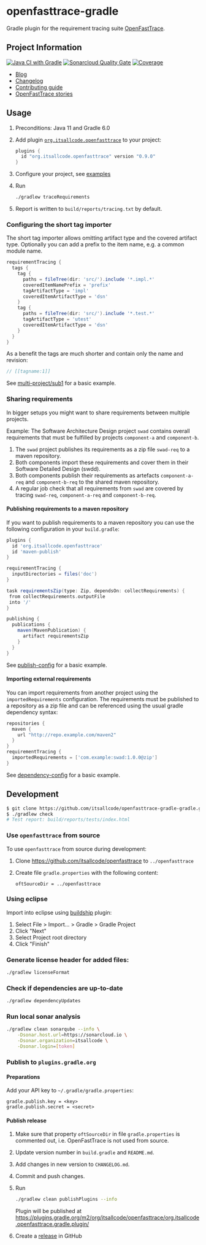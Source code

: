 # openfasttrace-gradle
Gradle plugin for the requirement tracing suite [OpenFastTrace](https://github.com/itsallcode/openfasttrace).

## Project Information

[![Java CI with Gradle](https://github.com/itsallcode/openfasttrace-gradle/workflows/Java%20CI%20with%20Gradle/badge.svg)](https://github.com/itsallcode/openfasttrace-gradle/actions?query=workflow%3A%22Java+CI+with+Gradle%22)
[![Sonarcloud Quality Gate](https://sonarcloud.io/api/project_badges/measure?project=org.itsallcode%3Aopenfasttrace-gradle&metric=alert_status)](https://sonarcloud.io/dashboard?id=org.itsallcode%3Aopenfasttrace-gradle)
[![Coverage](https://sonarcloud.io/api/project_badges/measure?project=org.itsallcode%3Aopenfasttrace-gradle&metric=coverage)](https://sonarcloud.io/dashboard?id=org.itsallcode%3Aopenfasttrace-gradle)

* [Blog](https://blog.itsallcode.org/)
* [Changelog](CHANGELOG.md)
* [Contributing guide](CONTRIBUTING.md)
* [OpenFastTrace stories](https://github.com/itsallcode/openfasttrace/wiki/OFT-Stories)

## Usage

1. Preconditions: Java 11 and Gradle 6.0
1. Add plugin [`org.itsallcode.openfasttrace`](https://plugins.gradle.org/plugin/org.itsallcode.openfasttrace) to your project:

    ```gradle
    plugins {
      id "org.itsallcode.openfasttrace" version "0.9.0"
    }
    ```

1. Configure your project, see [examples](https://github.com/itsallcode/openfasttrace-gradle/tree/develop/example-projects)
1. Run

    ```bash
    ./gradlew traceRequirements
    ```

1. Report is written to `build/reports/tracing.txt` by default.

### Configuring the short tag importer

The short tag importer allows omitting artifact type and the covered artifact type. Optionally you can add a prefix to the item name, e.g. a common module name.

```gradle
requirementTracing {
  tags {
    tag {
      paths = fileTree(dir: 'src/').include '*.impl.*'
      coveredItemNamePrefix = 'prefix'
      tagArtifactType = 'impl'
      coveredItemArtifactType = 'dsn'
    }
    tag {
      paths = fileTree(dir: 'src/').include '*.test.*'
      tagArtifactType = 'utest'
      coveredItemArtifactType = 'dsn'
    }
  }
}
```

As a benefit the tags are much shorter and contain only the name and revision:

```java
// [[tagname:1]]
```

See [multi-project/sub1](https://github.com/itsallcode/openfasttrace-gradle/tree/develop/example-projects/multi-project/sub1) for a basic example.

### Sharing requirements

In bigger setups you might want to share requirements between multiple projects.

Example: The Software Architecture Design project `swad` contains overall requirements that must be fulfilled by projects `component-a` and `component-b`.

1. The `swad` project publishes its requirements as a zip file `swad-req` to a maven repository.
1. Both components import these requirements and cover them in their Software Detailed Design (swdd).
1. Both components publish their requirements as artefacts `component-a-req` and `component-b-req` to the shared maven repository.
1. A regular job check that all requirements from `swad` are covered by tracing `swad-req`, `component-a-req` and `component-b-req`.

#### Publishing requirements to a maven repository

If you want to publish requirements to a maven repository you can use the following configuration in your `build.gradle`:

```gradle
plugins {
  id 'org.itsallcode.openfasttrace'
  id 'maven-publish'
}

requirementTracing {
  inputDirectories = files('doc')
}

task requirementsZip(type: Zip, dependsOn: collectRequirements) {
 from collectRequirements.outputFile
 into '/'
}

publishing {
  publications {
    maven(MavenPublication) {
      artifact requirementsZip
    }
  }
}
```

See [publish-config](https://github.com/itsallcode/openfasttrace-gradle/tree/develop/example-projects/publish-config) for a basic example.

#### Importing external requirements

You can import requirements from another project using the `importedRequirements` configuration. The requirements must be published to a repository as a zip file and can be referenced using the usual gradle dependency syntax:

```gradle
repositories {
  maven {
    url "http://repo.example.com/maven2"
  }
}
requirementTracing {
  importedRequirements = ['com.example:swad:1.0.0@zip']
}
```

See [dependency-config](https://github.com/itsallcode/openfasttrace-gradle/tree/develop/example-projects/dependency-config) for a basic example.

## Development

```bash
$ git clone https://github.com/itsallcode/openfasttrace-gradle-gradle.git
$ ./gradlew check
# Test report: build/reports/tests/index.html
```

### Use `openfasttrace` from source

To use `openfasttrace` from source during development:

1. Clone https://github.com/itsallcode/openfasttrace to `../openfasttrace`
1. Create file `gradle.properties` with the following content:

    ```properties
    oftSourceDir = ../openfasttrace
    ```

### Using eclipse

Import into eclipse using [buildship](https://projects.eclipse.org/projects/tools.buildship) plugin:

1. Select File > Import... > Gradle > Gradle Project
1. Click "Next"
1. Select Project root directory
1. Click "Finish"

### Generate license header for added files:

```bash
./gradlew licenseFormat
```

### Check if dependencies are up-to-date

```bash
./gradlew dependencyUpdates
```

### Run local sonar analysis

```bash
./gradlew clean sonarqube --info \
    -Dsonar.host.url=https://sonarcloud.io \
    -Dsonar.organization=itsallcode \
    -Dsonar.login=[token]
```

### Publish to `plugins.gradle.org`

#### Preparations

Add your API key to `~/.gradle/gradle.properties`:

```properties
gradle.publish.key = <key>
gradle.publish.secret = <secret>
```

#### Publish release

1. Make sure that property `oftSourceDir` in file `gradle.properties` is commented out, i.e. OpenFastTrace is not used from source.
1. Update version number in `build.gradle` and `README.md`.
1. Add changes in new version to `CHANGELOG.md`.
1. Commit and push changes.
1. Run

    ```bash
    ./gradlew clean publishPlugins --info
    ```

   Plugin will be published at https://plugins.gradle.org/m2/org/itsallcode/openfasttrace/org.itsallcode.openfasttrace.gradle.plugin/
1. Create a [release](https://github.com/itsallcode/openfasttrace-gradle/releases) in GitHub
